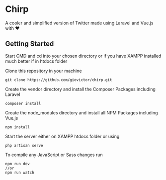 # Chirp

A cooler and simplified version of Twitter made using Laravel and Vue.js with :heart:

## Getting Started

Start CMD and cd into your chosen directory or if you have XAMPP installed much better if in htdocs folder

Clone this repository in your machine

```
git clone https://github.com/giovictor/chirp.git
```

Create the vendor directory and install the Composer Packages including Laravel

```
composer install
```

Create the node_modules directory and install all NPM Packages including Vue.js

```
npm install
```

Start the server either on XAMPP htdocs folder or using

```
php artisan serve
```

To compile any JavaScript or Sass changes run 

```
npm run dev 
//or
npm run watch
```